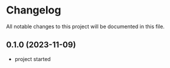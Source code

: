 # Changelog

All notable changes to this project will be documented in this file.

## 0.1.0 (2023-11-09)

* project started
